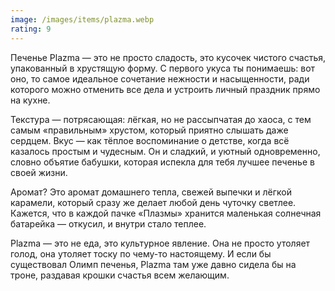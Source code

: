 ```yaml
---
image: /images/items/plazma.webp
rating: 9
---
```

Печенье Plazma — это не просто сладость, это кусочек чистого счастья, упакованный в хрустящую форму. С первого укуса ты понимаешь: вот оно, то самое идеальное сочетание нежности и насыщенности, ради которого можно отменить все дела и устроить личный праздник прямо на кухне.

Текстура — потрясающая: лёгкая, но не рассыпчатая до хаоса, с тем самым «правильным» хрустом, который приятно слышать даже сердцем. Вкус — как тёплое воспоминание о детстве, когда всё казалось простым и чудесным. Он и сладкий, и уютный одновременно, словно объятие бабушки, которая испекла для тебя лучшее печенье в своей жизни.

Аромат? Это аромат домашнего тепла, свежей выпечки и лёгкой карамели, который сразу же делает любой день чуточку светлее. Кажется, что в каждой пачке «Плазмы» хранится маленькая солнечная батарейка — откусил, и внутри стало теплее.

Plazma — это не еда, это культурное явление. Она не просто утоляет голод, она утоляет тоску по чему-то настоящему. И если бы существовал Олимп печенья, Plazma там уже давно сидела бы на троне, раздавая крошки счастья всем желающим.
